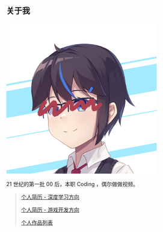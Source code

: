 ## 关于我

<img src="../content/images/profile-pic.png" width="400px">

21 世纪的第一批 00 后，本职 Coding ，偶尔做做视频。

> [个人简历 - 深度学习方向](https://raw.githubusercontent.com/APassbyDreg/apassbydreg.github.io/master/content/files/resumes/[202103]resume-DeepLearning.pdf)
> 
> [个人简历 - 游戏开发方向](https://raw.githubusercontent.com/APassbyDreg/apassbydreg.github.io/master/content/files/resumes/[202103]resume-Game.pdf)
> 
> [个人作品列表](https://raw.githubusercontent.com/APassbyDreg/apassbydreg.github.io/master/content/files/works/[202103]personal-work-list.pdf)